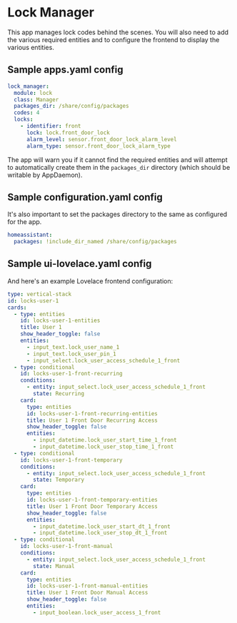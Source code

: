 # Lock Manager

This app manages lock codes behind the scenes. You will also need to add the various required entities and to configure the frontend to display the various entities.

## Sample apps.yaml config

```yaml
lock_manager:
  module: lock
  class: Manager
  packages_dir: /share/config/packages
  codes: 4
  locks:
    - identifier: front
      lock: lock.front_door_lock
      alarm_level: sensor.front_door_lock_alarm_level
      alarm_type: sensor.front_door_lock_alarm_type
```

The app will warn you if it cannot find the required entities and will attempt to automatically create them in the `packages_dir` directory (which should be writable by AppDaemon).

## Sample configuration.yaml config

It's also important to set the packages directory to the same as configured for the app.

```yaml
homeassistant:
  packages: !include_dir_named /share/config/packages
```

## Sample ui-lovelace.yaml config

And here's an example Lovelace frontend configuration:

```yaml
type: vertical-stack
id: locks-user-1
cards:
  - type: entities
    id: locks-user-1-entities
    title: User 1
    show_header_toggle: false
    entities:
      - input_text.lock_user_name_1
      - input_text.lock_user_pin_1
      - input_select.lock_user_access_schedule_1_front
  - type: conditional
    id: locks-user-1-front-recurring
    conditions:
      - entity: input_select.lock_user_access_schedule_1_front
        state: Recurring
    card:
      type: entities
      id: locks-user-1-front-recurring-entities
      title: User 1 Front Door Recurring Access
      show_header_toggle: false
      entities:
        - input_datetime.lock_user_start_time_1_front
        - input_datetime.lock_user_stop_time_1_front
  - type: conditional
    id: locks-user-1-front-temporary
    conditions:
      - entity: input_select.lock_user_access_schedule_1_front
        state: Temporary
    card:
      type: entities
      id: locks-user-1-front-temporary-entities
      title: User 1 Front Door Temporary Access
      show_header_toggle: false
      entities:
        - input_datetime.lock_user_start_dt_1_front
        - input_datetime.lock_user_stop_dt_1_front
  - type: conditional
    id: locks-user-1-front-manual
    conditions:
      - entity: input_select.lock_user_access_schedule_1_front
        state: Manual
    card:
      type: entities
      id: locks-user-1-front-manual-entities
      title: User 1 Front Door Manual Access
      show_header_toggle: false
      entities:
        - input_boolean.lock_user_access_1_front
```

